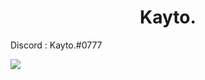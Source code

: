 <h1>
  <center><strong>Kayto.</strong></center>
</h1>  
<p>
Discord : Kayto.#0777<br>
</p> 

<img src="https://media3.giphy.com/media/ObHA57EFxQ3O8/giphy.gif"/>